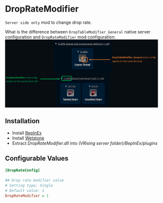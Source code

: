 # DropRateModifier
`Server side only` mod to change drop rate.

What is the difference between `DropTableModifier_General` native server configuration and `DropRateModifier` mod configuration:
![alt text](https://github.com/KinetsuDEV/VRisingDropRateModifier/blob/main/Thunderstore/drop-settings-comparison.png?raw=true)

## Installation
* Install [BepInEx](https://v-rising.thunderstore.io/package/BepInEx/BepInExPack_V_Rising/)
* Install [Wetstone](https://v-rising.thunderstore.io/package/molenzwiebel/Wetstone/)
* Extract _DropRateModifier.dll_ into _(VRising server folder)/BepInEx/plugins_

## Configurable Values
```ini
[DropRateConfig]

## Drop rate modifier value
# Setting type: Single
# Default value: 1
DropRateModifier = 1
```